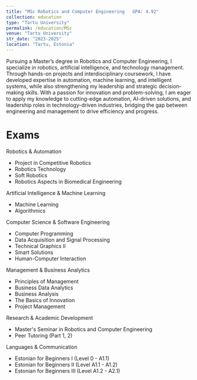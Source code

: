 ```yaml
---
title: "MSc Robotics and Computer Engineering   GPA: 4.92"
collection: education
type: "Tartu University"
permalink: /education/MSc
venue: "Tartu University"
str_date: "2023-2025"
location: "Tartu, Estonia"
---
```


Pursuing a Master’s degree in Robotics and Computer Engineering, I specialize in robotics, artificial intelligence, and technology management. Through hands-on projects and interdisciplinary coursework, I have developed expertise in automation, machine learning, and intelligent systems, while also strengthening my leadership and strategic decision-making skills. With a passion for innovation and problem-solving, I am eager to apply my knowledge to cutting-edge automation, AI-driven solutions, and leadership roles in technology-driven industries, bridging the gap between engineering and management to drive efficiency and progress.

Exams
==================

Robotics & Automation

 *   Project in Competitive Robotics
 *   Robotics Technology
 *   Soft Robotics
 *   Robotics Aspects in Biomedical Engineering

Artificial Intelligence & Machine Learning

 *   Machine Learning
 *   Algorithmics

Computer Science & Software Engineering

 *   Computer Programming
 *   Data Acquisition and Signal Processing
 *   Technical Graphics II
 *   Smart Solutions
 *   Human-Computer Interaction

Management & Business Analytics

 *   Principles of Management
 *   Business Data Analytics
 *   Business Analysis
 *   The Basics of Innovation
 *   Project Management

Research & Academic Development

 *   Master's Seminar in Robotics and Computer Engineering 
 *   Peer Tutoring (Part 1, 2)

Languages & Communication

 *   Estonian for Beginners I (Level 0 - A1.1)
 *   Estonian for Beginners II (Level A1.1 - A1.2)
 *   Estonian for Beginners III (Level A1.2 - A2.1)